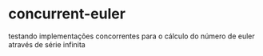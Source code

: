 # concurrent-euler
testando implementações concorrentes para o cálculo do número de euler através de série infinita
